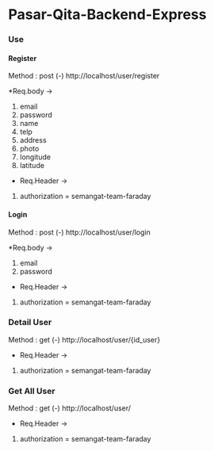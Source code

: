 # Pasar-Qita-Backend-Express
### Use
#### Register
Method : post
(-) http://localhost/user/register

*Req.body ->
1. email
2. password
3. name
4. telp
5. address
6. photo
7. longitude
8. latitude
* Req.Header ->
1. authorization = semangat-team-faraday

#### Login
Method : post
(-) http://localhost/user/login

*Req.body ->
1. email
2. password

* Req.Header ->
1. authorization = semangat-team-faraday

### Detail User
Method : get
(-) http://localhost/user/{id_user}

* Req.Header ->
1. authorization = semangat-team-faraday


### Get All User
Method : get
(-) http://localhost/user/

* Req.Header ->
1. authorization = semangat-team-faraday



